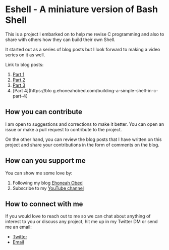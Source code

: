# Eshell - A miniature version of Bash Shell
This is a project I embarked on to help me revise C programming and also to share with others how they can build their own Shell.

It started out as a series of blog posts but I look forward to making a video series on it as well.

Link to blog posts:
1. [Part 1](https://blog.ehoneahobed.com/building-a-simple-shell-in-c-part-1)
2. [Part 2](https://blog.ehoneahobed.com/building-a-simple-shell-in-c-part-2)
3. [Part 3](https://blog.ehoneahobed.com/building-a-simple-shell-in-c-part-3)
4. [Part 4](https://blo g.ehoneahobed.com/building-a-simple-shell-in-c-part-4)

## How you can contribute
I am open to suggestions and corrections to make it better. You can open an issue or make a pull request to contribute to the project.

On the other hand, you can review the blog posts that I have written on this project and share your contributions in the form of comments on the blog.

## How can you support me
You can show me some love by:
1. Following my blog [Ehoneah Obed](https://hashnode.com/@ehoneahobed)
2. Subscribe to my [YouTube channel](https://youtube.com/@ehoneahobed?sub_confirmation=1) 

## How to connect with me
If you would love to reach out to me so we can chat about anything of interest to you or discuss any project, hit me up in my Twitter DM or send me an email:
- [Twitter](https://ehoneahobed.com/twitter)
- [Email](mailto:ehoneahobed@hotmail.com)